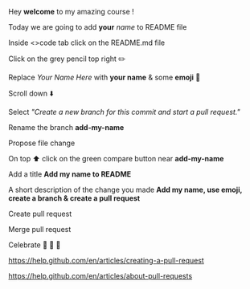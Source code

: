 Hey **welcome** to my amazing course !

Today we are going to add **your** _name_ to README file

Inside <>code tab click on the README.md file

Click on the grey pencil top right :pencil2:

Replace _Your Name Here_ with **your name** & some **emoji** :elephant:

Scroll down :arrow_down:

Select _"Create a new branch for this commit and start a pull request."_

Rename the branch **add-my-name**

Propose file change

On top :arrow_up: click on the green compare button near **add-my-name**

Add a title **Add my name to README**

A short description of the change you made **Add my name, use emoji, create a branch & create a pull request**

Create pull request

Merge pull request

Celebrate :tada: :confetti_ball: :balloon:


https://help.github.com/en/articles/creating-a-pull-request

https://help.github.com/en/articles/about-pull-requests
